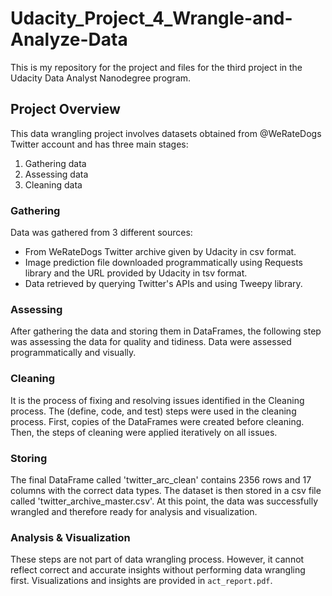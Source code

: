 # Udacity_Project_4_Wrangle-and-Analyze-Data

This is my repository for the project and files for the third project in the Udacity Data Analyst Nanodegree program.

## Project Overview
This data wrangling project involves datasets obtained from @WeRateDogs Twitter account and has three main stages:
1. Gathering data
2. Assessing data
3. Cleaning data

### Gathering
Data was gathered from 3 different sources:
- From WeRateDogs Twitter archive given by Udacity in csv format.
- Image prediction file downloaded programmatically using Requests library and the URL provided by Udacity in tsv format.
- Data retrieved by querying Twitter's APIs and using Tweepy library.

### Assessing
After gathering the data and storing them in DataFrames, the following step was assessing the data for quality and tidiness. Data were assessed programmatically and visually.

### Cleaning
It is the process of fixing and resolving issues identified in the Cleaning process. The (define, code, and test) steps were used in the cleaning process. First, copies of the DataFrames were created before cleaning. Then, the steps of cleaning were applied iteratively on all issues.

### Storing
The final DataFrame called 'twitter_arc_clean' contains 2356 rows and 17 columns with the correct data types. The dataset is then stored in a csv file called 'twitter_archive_master.csv'. At this point, the data was successfully wrangled and therefore ready for analysis and visualization.

### Analysis & Visualization
These steps are not part of data wrangling process. However, it cannot reflect correct and accurate insights without performing data wrangling first. Visualizations and insights are provided in `act_report.pdf`.
